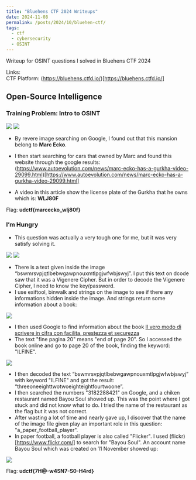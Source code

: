```yaml
---
title: "Bluehens CTF 2024 Writeups"
date: 2024-11-08
permalink: /posts/2024/10/bluehen-ctf/
tags:
  - ctf
  - cybersecurity
  - OSINT
---
```


Writeup for OSINT questions I solved in Bluehens CTF 2024

Links: <br>
CTF Platform: (https://bluehens.ctfd.io/)[https://bluehens.ctfd.io/]

## Open-Source Intelligence

### Training Problem: Intro to OSINT

<img src='/images/introosint.png'>
<img src='/images/house.png'>

- By revere image searching on Google, I found out that this mansion belong to **Marc Ecko**.
- I then start searching for cars that owned by Marc and found this website through the google results: (https://www.autoevolution.com/news/marc-ecko-has-a-gurkha-video-29099.html)[https://www.autoevolution.com/news/marc-ecko-has-a-gurkha-video-29099.html]

- A video in this article show the license plate of the Gurkha that he owns which is: **WLJ80F** <br>

Flag: **udctf{marcecko_wlj80f}**

### I’m Hungry

- This question was actually a very tough one for me, but it was very satisfy solving it.

<img src='/images/hungry.png'>
<img src='/images/fball.jpg'>

- There is a text given inside the image “bswmrsvpjqtlbebwgawpnouxmtlpgjwfwbjswyj”. I put this text on dcode saw that it was a Vigenere Cipher. But in order to decode the Vigenere Cipher, I need to know the key/password.
- I use exiftool, binwalk and strings on the image to see if there any informations hidden inside the image. And strings return some information about a book:

<img src='/images/book1.png'>

- I then used Google to find information about the book [Il vero modo di scrivere in cifra con facilita, prestezza et securezza](https://books.google.ca/books/about/Il_vero_modo_di_scrivere_in_cifra_con_fa.html?hl=it&id=dqNNAAAAcAAJ&redir_esc=y)
- The text "fine pagina 20" means "end of page 20". So I accessed the book online and go to page 20 of the book, finding the keyword: "ILFINE".

<img src='/images/book2.png'>

- I then decoded the text “bswmrsvpjqtlbebwgawpnouxmtlpgjwfwbjswyj” with keyword "ILFINE" and got the result: “threeoneeighttwotwoeighteightfourtwoone”.
- I then searched the numbers "3182288421" on Google, and a chiken restaurant named Bayou Soul showed up. This was the point where I got stuck and did not know what to do. I tried the name of the restaurant as the flag but it was not correct.
- After wasting a lot of time and nearly gave up, I discover that the name of the image file given play an important role in this question: "a_paper_football_player".
- In paper football, a football player is also called "Flicker". I used (flickr)[https://www.flickr.com/] to search for "Bayou Soul". An account name Bayou Soul which was created on 11 November showed up:

<img src='/images/bayou.png'>

Flag: **udctf{7H@-w4SN7-S0-H4rd}**

